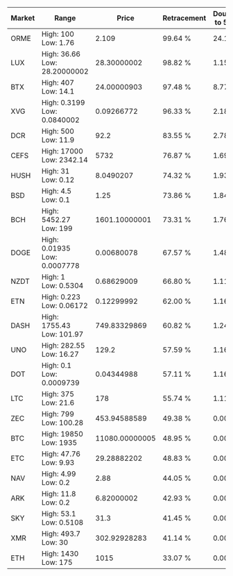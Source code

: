 | Market | Range | Price| Retracement | Doubles to 50% |
| --- | --- | --- | --- | --- |
| ORME | High: 100<br />Low: 1.76 | 2.109 | 99.64 % | 24.13 |
| LUX | High: 36.66<br />Low: 28.20000002 | 28.30000002 | 98.82 % | 1.15 |
| BTX | High: 407<br />Low: 14.1 | 24.00000903 | 97.48 % | 8.77 |
| XVG | High: 0.3199<br />Low: 0.0840002 | 0.09266772 | 96.33 % | 2.18 |
| DCR | High: 500<br />Low: 11.9 | 92.2 | 83.55 % | 2.78 |
| CEFS | High: 17000<br />Low: 2342.14 | 5732 | 76.87 % | 1.69 |
| HUSH | High: 31<br />Low: 0.12 | 8.0490207 | 74.32 % | 1.93 |
| BSD | High: 4.5<br />Low: 0.1 | 1.25 | 73.86 % | 1.84 |
| BCH | High: 5452.27<br />Low: 199 | 1601.10000001 | 73.31 % | 1.76 |
| DOGE | High: 0.01935<br />Low: 0.0007778 | 0.00680078 | 67.57 % | 1.48 |
| NZDT | High: 1<br />Low: 0.5304 | 0.68629009 | 66.80 % | 1.11 |
| ETN | High: 0.223<br />Low: 0.06172 | 0.12299992 | 62.00 % | 1.16 |
| DASH | High: 1755.43<br />Low: 101.97 | 749.83329869 | 60.82 % | 1.24 |
| UNO | High: 282.55<br />Low: 16.27 | 129.2 | 57.59 % | 1.16 |
| DOT | High: 0.1<br />Low: 0.0009739 | 0.04344988 | 57.11 % | 1.16 |
| LTC | High: 375<br />Low: 21.6 | 178 | 55.74 % | 1.11 |
| ZEC | High: 799<br />Low: 100.28 | 453.94588589 | 49.38 % | 0.00 |
| BTC | High: 19850<br />Low: 1935 | 11080.00000005 | 48.95 % | 0.00 |
| ETC | High: 47.76<br />Low: 9.93 | 29.28882202 | 48.83 % | 0.00 |
| NAV | High: 4.99<br />Low: 0.2 | 2.88 | 44.05 % | 0.00 |
| ARK | High: 11.8<br />Low: 0.2 | 6.82000002 | 42.93 % | 0.00 |
| SKY | High: 53.1<br />Low: 0.5108 | 31.3 | 41.45 % | 0.00 |
| XMR | High: 493.7<br />Low: 30 | 302.92928283 | 41.14 % | 0.00 |
| ETH | High: 1430<br />Low: 175 | 1015 | 33.07 % | 0.00 |
